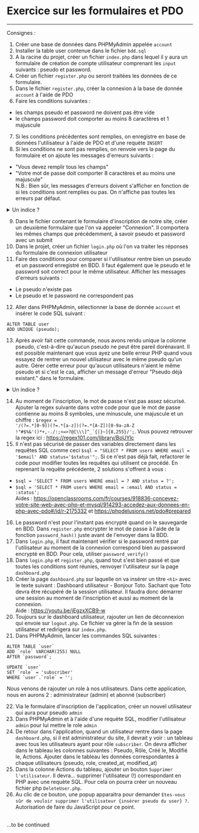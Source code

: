 # Exercice sur les formulaires et PDO
<hr>

Consignes :
1. Créer une base de données dans PHPMyAdmin appelée `account`
2. Installer la table user contenue dans le fichier `bdd.sql`
3. A la racine du projet, créer un fichier `index.php` dans lequel il y aura un formulaire de création de compte utilisateur comprenant les `input` suivants : pseudo et password.
4. Créer un fichier `register.php` ou seront traitées les données de ce formulaire.
5. Dans le fichier `register.php`, créer la connexion à la base de donnée `account` à l'aide de PDO
6. Faire les conditions suivantes :
- les champs pseudo et password ne doivent pas être vide
- le champs password doit comporter au moins 8 caractères et 1 majuscule
7. Si les conditions précédentes sont remplies, on enregistre en base de données l'utilisateur à l'aide de PDO et d'une requète `INSERT`
8. Si les conditions ne sont pas remplies, on renvoie vers la page du formulaire et on ajoute les messages d'erreurs suivants :
- "Vous devez remplir tous les champs"
- "Votre mot de passe doit comporter 8 caractères et au moins une majuscule"
  <br>N.B.: Bien sûr, les messages d'erreurs doivent s'afficher en fonction de si les conditions sont remplies ou pas. On n'affiche pas toutes les erreurs par défaut.
<details>
<summary>Un indice ?</summary>
Quand on renvoie vers la page du formulaire avec la méthode <code>header()</code>, on peut passer des paramètres dans l'URL et les récupérer via la méthode GET dans le formulaire.
Exemple dans <code>register.php</code> : <code>header('Location: localhost:8080?message_erreur=mon message');</code> et dans <code>index.php</code> : <code>$_GET["message_erreur"];</code>
</details>

9. Dans le fichier contenant le formulaire d'inscription de notre site, créer un deuxième formulaire que l'on va appeler "Connexion". Il comportera les mêmes champs que précédemment, à savoir pseudo et password avec un submit
10. Dans le projet, créer un fichier `login.php` où l'on va traiter les réponses du formulaire de connexion utilisateur
11. Faire des conditions pour comparer si l'utilisateur rentre bien un pseudo et un password enregistré en BDD. Il faut également que le pseudo et le password soit correct pour le même utilisateur. Afficher les messages d'erreurs suivants :
- Le pseudo n'existe pas
- Le pseudo et le password ne correspondent pas
12. Aller dans PHPMyAdmin, sélectionner la base de donnée `account` et insérer le code SQL suivant :
```
ALTER TABLE user
ADD UNIQUE (pseudo);
``` 
13. Après avoir fait cette commande, nous avons rendu unique la colonne pseudo, c'est-à-dire qu'aucun pseudo ne peut être pareil dorénavant. Il est possible maintenant que vous ayez une belle erreur PHP quand vous essayez de rentrer un nouvel utilisateur avec le même pseudo qu'un autre. Gérer cette erreur pour qu'aucun utilisateurs n'aient le même pseudo et si c'est le cas, afficher un message d'erreur "Pseudo déjà existant." dans le formulaire.
<details>
<summary>Un indice ?</summary>
Un morceau de code pourrait être intéressant ici :
<a href="https://phpdelusions.net/pdo#catch">https://phpdelusions.net/pdo#catch</a> (quelques modifications à appliquer cependant)
</details>

14. Au moment de l'inscription, le mot de passe n'est pas assez sécurisé. Ajouter la regex suivante dans votre code pour que le mot de passe contienne au moins 8 symboles, une minuscule, une majuscule et un chiffre : <code>$regex = '/(?=.*[0-9])(?=.*[a-z])(?=.*[A-Z])[0-9a-zA-Z !"#$%&\'()*+,-.\/:;<=>?@\[\\\\\\\]^_`{|}~]{8,255}/';</code>. Vous pouvez retrouver la regex ici : https://regex101.com/library/BoUYlc
15. Il n'est pas sécurisé de passer des variables directement dans les requêtes SQL comme ceci `$sql = "SELECT * FROM users WHERE email = '$email' AND status='$status'";`. Si ce n'est pas déjà fait, refactorer le code pour modifier toutes les requêtes qui utilisent ce procédé. En reprenant la requête précédente, 2 solutions s'offrent à vous :
- `$sql = 'SELECT * FROM users WHERE email = ? AND status = ?';`
- `$sql = 'SELECT * FROM users WHERE email = :email AND status = :status';`
  <br>Aides : https://openclassrooms.com/fr/courses/918836-concevez-votre-site-web-avec-php-et-mysql/914293-accedez-aux-donnees-en-php-avec-pdo#/id/r-2175332 et https://phpdelusions.net/pdo#prepared
16. Le password n'est pour l'instant pas encrypté quand on le sauvegarde en BDD. Dans `register.php` encrypter le mot de passe à l'aide de la fonction `password_hash()` juste avant de l'envoyer dans la BDD.
17. Dans `login.php`, il faut maintenant vérifier si le password rentré par l'utilisateur au moment de la connexion correspond bien au password encrypté en BDD. Pour cela, utiliser `password_verify()`
18. Dans `login.php` et `register.php`, quand tout s'est bien passé et que toutes les conditions sont réunies, renvoyer l'utilisateur sur la page `dashboard.php`
19. Créer la page `dashboard.php` sur laquelle on va insérer un titre `<h1>` avec le texte suivant : Dashboard utilisateur - Bonjour Toto. Sachant que Toto devra être récupéré de la session utilisateur. Il faudra donc démarrer une session au moment de l'inscription et aussi au moment de la connexion. <br>Aide : https://youtu.be/jEgzxXCB9-w
20. Toujours sur le dashboard utilisateur, rajouter un lien de déconnexion qui envoie sur `logout.php`. Ce fichier va gérer la fin de la session utilisateur et redirigera sur `index.php`.
21. Dans PHPMyAdmin, lancer les commandes SQL suivantes :
```
ALTER TABLE `user`
ADD `role` VARCHAR(255) NULL
AFTER `password`;

UPDATE `user`
SET `role` = 'subscriber'
WHERE `user`.`role` = '';
``` 
Nous venons de rajouter un role à nos utilisateurs. Dans cette application, nous en aurons 2 : administrateur (admin) et abonné (subscriber)

22. Via le formulaire d'inscription de l'application, créer un nouvel utilisateur qui aura pour pseudo `admin`
23. Dans PHPMyAdmin et à l'aide d'une requète SQL, modifier l'utilisateur `admin` pour lui mettre le role `admin`
24. De retour dans l'application, quand un utilisateur rentre dans la page `dashboard.php`, si il est administrateur du site, il devrait y voir : un tableau avec tous les utilisateurs ayant pour rôle `subscriber`. On devra afficher dans le tableau les colonnes suivantes : Pseudo, Rôle, Créé le, Modifié le, Actions. Ajouter dans le tableau les données correspondantes à chaque utilisateurs (pseudo, role, created_at, modified_at)
25. Dans la colonne Actions du tableau, ajouter un bouton `Supprimer l'utilisateur`. Il devra... supprimer l'utilisateur (!) correspondant en PHP avec une requète SQL. Pour cela on pourra créer un nouveau fichier php `DeleteUser.php`. 
26. Au clic de ce bouton, une popup apparaitra pour demander `Etes-vous sûr de vouloir supprimer l'utilisateur {insérer pseudo du user} ?`. Autorisation de faire du JavaScript pour ce point.

<br>
...to be continued